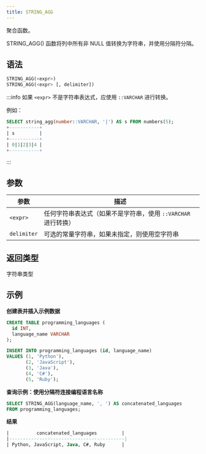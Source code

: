 ```yaml
---
title: STRING_AGG
---
```


聚合函数。

STRING_AGG() 函数将列中所有非 NULL 值转换为字符串，并使用分隔符分隔。

## 语法

```sql
STRING_AGG(<expr>)
STRING_AGG(<expr> [, delimiter])
```

:::info
如果 `<expr>` 不是字符串表达式，应使用 `::VARCHAR` 进行转换。

例如：
```sql
SELECT string_agg(number::VARCHAR, '|') AS s FROM numbers(5);
+-----------+
| s         |
+-----------+
| 0|1|2|3|4 |
+-----------+
```
:::

## 参数

| 参数        | 描述                                                         |
|-------------|------------------------------------------------------------|
| `<expr>`    | 任何字符串表达式（如果不是字符串，使用 `::VARCHAR` 进行转换） |
| `delimiter` | 可选的常量字符串，如果未指定，则使用空字符串                 |

## 返回类型

字符串类型

## 示例

**创建表并插入示例数据**

```sql
CREATE TABLE programming_languages (
  id INT,
  language_name VARCHAR
);

INSERT INTO programming_languages (id, language_name)
VALUES (1, 'Python'),
       (2, 'JavaScript'),
       (3, 'Java'),
       (4, 'C#'),
       (5, 'Ruby');
```

**查询示例：使用分隔符连接编程语言名称**
```sql
SELECT STRING_AGG(language_name, ', ') AS concatenated_languages
FROM programming_languages;
```

**结果**
```sql
|          concatenated_languages         |
|------------------------------------------|
| Python, JavaScript, Java, C#, Ruby      |
```